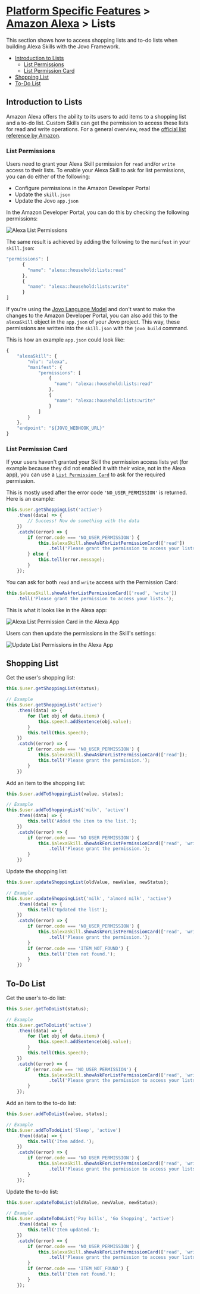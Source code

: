 # [Platform Specific Features](../) > [Amazon Alexa](./README.md) > Lists
This section shows how to access shopping lists and to-do lists when building Alexa Skills with the Jovo Framework.

* [Introduction to Lists](#introduction-to-lists)
   * [List Permissions](#list-permissions)
   * [List Permission Card](#list-permission-card)
* [Shopping List](#shopping-list)
* [To-Do List](#to---do-list)

## Introduction to Lists

Amazon Alexa offers the ability to its users to add items to a shopping list and a to-do list. Custom Skills can get the permission to access these lists for read and write operations. For a general overview, read the [official list reference by Amazon](https://developer.amazon.com/docs/custom-skills/access-the-alexa-shopping-and-to-do-lists.html).


### List Permissions

Users need to grant your Alexa Skill permission for `read` and/or `write` access to their lists. To enable your Alexa Skill to ask for list permissions, you can do either of the following:
* Configure permissions in the Amazon Developer Portal
* Update the `skill.json`
* Update the Jovo `app.json`

In the Amazon Developer Portal, you can do this by checking the following permissions:

![Alexa List Permissions](../../img/alexa-list-permissions.jpg)

The same result is achieved by adding the following to the `manifest` in your `skill.json`:

```javascript
"permissions": [
      {
        "name": "alexa::household:lists:read"
      },
      {
        "name": "alexa::household:lists:write"
      }
]
```

If you're using the [Jovo Language Model](../../03_app-configuration/01_models/README.md) and don't want to make the changes to the Amazon Developer Portal, you can also add this to the `alexaSkill` object in the `app.json` of your Jovo project. This way, these permissions are written into the `skill.json` with the `jovo build` command.

This is how an example `app.json` could look like:

```javascript
{
	"alexaSkill": {
		"nlu": "alexa",
		"manifest": {
			"permissions": [
				{
				  "name": "alexa::household:lists:read"
				},
				{
				  "name": "alexa::household:lists:write"
				}
			]
		}
	},
	"endpoint": "${JOVO_WEBHOOK_URL}"
}
```



### List Permission Card

If your users haven't granted your Skill the permission access lists yet (for example because they did not enabled it with their voice, not in the Alexa app), you can use a [`List Permission Card`](./visual.md#permission-card './visual-output#permission-card') to ask for the required permission.

This is mostly used after the error code `'NO_USER_PERMISSION'` is returned. Here is an example:

```javascript
this.$user.getShoppingList('active')
    .then((data) => {
        // Success! Now do something with the data
    })
    .catch((error) => {
        if (error.code === 'NO_USER_PERMISSION') {
            this.$alexaSkill.showAskForListPermissionCard(['read'])
                .tell('Please grant the permission to access your lists.');
        } else {
            this.tell(error.message);
        }
    });
```

You can ask for both `read` and `write` access with the Permission Card:

```javascript
this.$alexaSkill.showAskforListPermissionCard(['read', 'write'])
    .tell('Please grant the permission to access your lists.');
```

This is what it looks like in the Alexa app:

![Alexa List Permission Card in the Alexa App](../../img/alexa-list-permission-card.jpg)

Users can then update the permissions in the Skill's settings:

![Update List Permissions in the Alexa App](../../img/alexa-list-permissions-app.jpg)


## Shopping List

Get the user's shopping list:

```javascript
this.$user.getShoppingList(status);

// Example
this.$user.getShoppingList('active')
    .then((data) => {
        for (let obj of data.items) {
            this.speech.addSentence(obj.value);
        }
        this.tell(this.speech);
    })
    .catch((error) => {
        if (error.code === 'NO_USER_PERMISSION') {
            this.$alexaSkill.showAskForListPermissionCard(['read']);
            this.tell('Please grant the permission.');
        }
    })
```

Add an item to the shopping list:

```javascript
this.$user.addToShoppingList(value, status);

// Example
this.$user.addToShoppingList('milk', 'active')
    .then((data) => {
        this.tell('Added the item to the list.');
    })
    .catch((error) => {
        if (error.code === 'NO_USER_PERMISSION') {
            this.$alexaSkill.showAskForListPermissionCard(['read', 'write']
                .tell('Please grant the permission.');
        }
    })
```

Update the shopping list:

```javascript
this.$user.updateShoppingList(oldValue, newValue, newStatus);

// Example
this.$user.updateShoppingList('milk', 'almond milk', 'active')
    .then((data) => {
        this.tell('Updated the list');
    })
    .catch((error) => {
        if (error.code === 'NO_USER_PERMISSION') {
            this.$alexaSkill.showAskForListPermissionCard(['read', 'write'])
                .tell('Please grant the permission.');
        }
        if (error.code === 'ITEM_NOT_FOUND') {
            this.tell('Item not found.');
        }   
    })
```

## To-Do List

Get the user's to-do list:

```javascript
this.$user.getToDoList(status);

// Example
this.$user.getToDoList('active')
    .then((data) => {
        for (let obj of data.items) {
            this.speech.addSentence(obj.value);
        }
        this.tell(this.speech);
    })
    .catch((error) => {
       if (error.code === 'NO_USER_PERMISSION') {
            this.$alexaSkill.showAskForListPermissionCard(['read', 'write'])
                .tell('Please grant the permission to access your lists.');
        } 
    });
```

Add an item to the to-do list:

```javascript
this.$user.addToDoList(value, status);

// Example
this.$user.addToTodoList('Sleep', 'active')
    .then((data) => {
        this.tell('Item added.');
    })
    .catch((error) => {
        if (error.code === 'NO_USER_PERMISSION') {
            this.$alexaSkill.showAskForListPermissionCard(['read', 'write'])
                .tell('Please grant the permission to access your lists');
        }
    });
```

Update the to-do list:

```javascript
this.$user.updateToDoList(oldValue, newValue, newStatus);

// Example
this.$user.updateToDoList('Pay bills', 'Go Shopping', 'active')
    .then((data) => {
        this.tell('Item updated.');
    })
    .catch((error) => {
        if (error.code === 'NO_USER_PERMISSION') {
            this.$alexaSkill.showAskForListPermissionCard(['read', 'write'])
                .tell('Please grant the permission to access your lists.');
        }
        if (error.code === 'ITEM_NOT_FOUND') {
            this.tell('Item not found.');
        }
    });
```




<!--[metadata]: {"title": "Alexa Lists", "description": "Learn how to build Amazon Alexa Skills that use Lists with the Jovo Framework", "activeSections": ["platforms", "alexa", "alexa_lists"], "expandedSections": "platforms", "inSections": "platforms", "breadCrumbs": {"Docs": "docs/", "Platforms": "docs/platforms",
"Amazon Alexa": "docs/amazon-alexa", "Lists": "" }, "commentsID": "framework/docs/amazon-alexa/lists",
"route": "docs/amazon-alexa/lists" }-->
